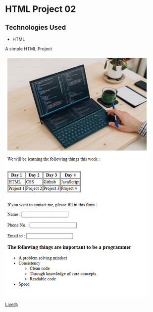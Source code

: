 # HTML Project 02

## Technologies Used

- HTML

A simple HTML Project 

![image](./project%202%20image.png)

[Live@](https://aljusabu.github.io/HTML-project-02/)